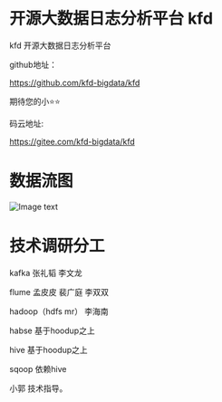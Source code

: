 # 开源大数据日志分析平台 kfd

kfd 开源大数据日志分析平台

github地址：

https://github.com/kfd-bigdata/kfd

期待您的小⭐⭐

码云地址:

 https://gitee.com/kfd-bigdata/kfd 

# 数据流图

![Image text](https://dev.tencent.com/u/java_1715656022/p/kfd/git/raw/master/%E6%95%B0%E6%8D%AE%E5%88%86%E6%9E%90%E6%95%B0%E6%8D%AE%E6%B5%81%E5%9B%BE.png)

# 技术调研分工
 kafka  张礼韬 李文龙

 flume  孟皮皮 裴广庭 李双双

 hadoop（hdfs mr） 李海南

 habse 基于hoodup之上

 hive 基于hoodup之上

 sqoop 依赖hive

小郭 技术指导。
